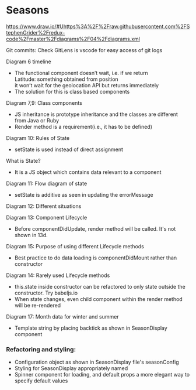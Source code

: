 # Seasons 
https://www.draw.io/#Uhttps%3A%2F%2Fraw.githubusercontent.com%2FStephenGrider%2Fredux-code%2Fmaster%2Fdiagrams%2F04%2Fdiagrams.xml

Git commits: Check GitLens is vscode for easy access of git logs

Diagram 6 timeline
* The functional component doesn’t wait, i.e. if we return <div>Latitude: something obtained from position</div> it won’t wait for the geolocation API but returns immediately 
* The solution for this is class based components

Diagram 7,9: Class components
* JS inheritance is prototype inheritance and the classes are different from Java or Ruby
* Render method is a requirement(i.e., it has to be defined)

Diagram 10: Rules of State
* setState is used instead of direct assignment

What is State?
* It is a JS object which contains data relevant to a component

Diagram 11: Flow diagram of state

* setState is additive as seen in updating the errorMessage

Diagram 12: Different situations

Diagram 13: Component Lifecycle
* Before componentDidUpdate, render method will be called. It's not shown in 13d.

Diagram 15: Purpose of using different Lifecycle methods
* Best practice to do data loading is componentDidMount rather than constructor

Diagram 14: Rarely used Lifecycle methods

* this.state inside constructor can be refactored to only state outside the constructor. Try babeljs.io
* When state changes, even child component within the render method will be re-rendered

Diagram 17: Month data for winter and summer

* Template string by placing backtick as shown in SeasonDisplay component

### Refactoring and styling:
* Configuration object as shown in SeasonDisplay file's seasonConfig
* Styling for SeasonDisplay appropriately named 
* Spinner component for loading, and default props a more elegant way to specify default values